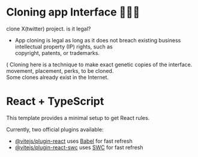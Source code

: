 # Cloning app Interface 📱📱📱

clone X(twitter) project. is it legal?
- App cloning is legal as long as it does not breach existing business intellectual property (IP) rights, such as
  <br>copyright, patents, or trademarks.

( Cloning here is a technique to make exact genetic copies of the interface. movement, placement, perks, to be cloned. 
<br>Some clones already exist in the Internet.
<br>

# React + TypeScript

This template provides a minimal setup to get React rules.

Currently, two official plugins available:

- [@vitejs/plugin-react](https://github.com/vitejs/vite-plugin-react/blob/main/packages/plugin-react/README.md) uses [Babel](https://babeljs.io/) for fast refresh
- [@vitejs/plugin-react-swc](https://github.com/vitejs/vite-plugin-react-swc) uses [SWC](https://swc.rs/) for fast refresh
